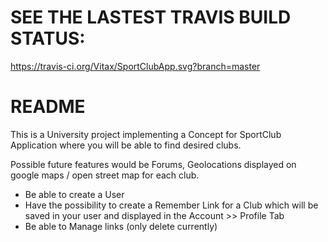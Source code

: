 # SEE THE LASTEST TRAVIS BUILD STATUS:
https://travis-ci.org/Vitax/SportClubApp.svg?branch=master

# README

This is a University project implementing a Concept for SportClub Application where you will be able to find desired clubs.

Possible future features would be Forums, Geolocations displayed on google maps / open street map for each club.

- Be able to create a User
- Have the possibility to create a Remember Link for a Club which will be saved in your user and displayed in the Account >> Profile Tab
- Be able to Manage links (only delete currently)
